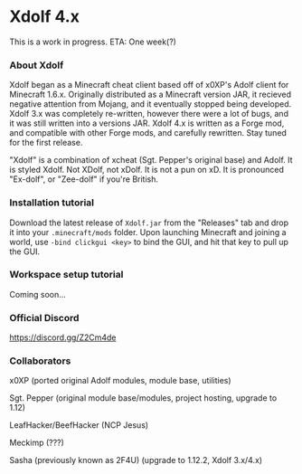 # Xdolf 4.x

This is a work in progress. ETA: One week(?)

### About Xdolf

Xdolf began as a Minecraft cheat client based off of x0XP's Adolf client for Minecraft 1.6.x. Originally distributed as a Minecraft version JAR, it recieved negative attention from Mojang, and it eventually stopped being developed. Xdolf 3.x was completely re-written, however there were a lot of bugs, and it was still written into a versions JAR. Xdolf 4.x is written as a Forge mod, and compatible with other Forge mods, and carefully rewritten. Stay tuned for the first release.

"Xdolf" is a combination of xcheat (Sgt. Pepper's original base) and Adolf. It is styled Xdolf. Not XDolf, not xDolf. It is not a pun on xD. It is pronounced "Ex-dolf", or "Zee-dolf" if you're British. 

### Installation tutorial

Download the latest release of `Xdolf.jar` from the "Releases" tab and drop it into your `.minecraft/mods` folder. Upon launching Minecraft and joining a world, use `-bind clickgui <key>` to bind the GUI, and hit that key to pull up the GUI.

### Workspace setup tutorial

Coming soon...

### Official Discord
https://discord.gg/Z2Cm4de

### Collaborators
x0XP (ported original Adolf modules, module base, utilities)

Sgt. Pepper (original module base/modules, project hosting, upgrade to 1.12)

LeafHacker/BeefHacker (NCP Jesus)

Meckimp (???)

Sasha (previously known as 2F4U) (upgrade to 1.12.2, Xdolf 3.x/4.x)
